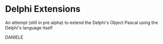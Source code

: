 # Delphi Extensions
An attempt (still in pre alpha) to extend the Delphi's Object Pascal using the Delphi's language itself

DANIELE